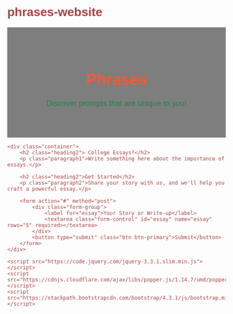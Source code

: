 # phrases-website 
<!DOCTYPE html>
<html lang="en">
<head> 
    <meta charset="UTF-8">
    <meta name="viewport" content="width=device-width, initial-scale=1.0">
    <title>Phrases</title>
    <link rel="stylesheet" href="https://stackpath.bootstrapcdn.com/bootstrap/4.3.1/css/bootstrap.min.css">
    <style>
        body {
            font-family: Arial, sans-serif;
            background-image: url('https://i.pinimg.com/564x/82/f9/59/82f95944859c75c2e4061fb8d1360941.jpg'); /* Replace with your image path */
            background-size: cover;
            background-repeat: no-repeat;
            background-attachment: fixed;
            color: #a94444; /* Default text color */
        }
        .jumbotron {
            background: rgba(0,0,0,0.5);
            padding: 50px;
            margin-bottom: 0;
        }
        .container {
            background: rgba(255,255,255,0.8);
            padding: 20px;
            border-radius: 10px;
        }
        textarea.form-control {
            min-height: 150px;
        }
        button.btn-primary {
            background-color: #17a2b8;
            border-color: #17a2b8;
        }
        button.btn-primary:hover {
            background-color: #138496;
            border-color: #138496;
        }
        .heading1 {
            color: #ff5733; /* Custom color for first heading */
            font-size: 36px; /* Custom font size for first heading */
        }
        .heading2 {
            color: #006699; /* Custom color for second heading */
            font-size: 24px; /* Custom font size for second heading */
        }
        .paragraph1 {
            color: #1e8449; /* Custom color for first paragraph */
            font-size: 18px; /* Custom font size for first paragraph */
        }
        .paragraph2 {
            color: #f39c12; /* Custom color for second paragraph */
            font-size: 16px; /* Custom font size for second paragraph */
        }
    </style>
</head>
<body>
    <header class="jumbotron text-center">
        <h1 class="heading1">Phrases</h1>
        <p class="paragraph1">Discover prompts that are unique to you!</p>
    </header>

    <div class="container">
        <h2 class="heading2"> College Essays?</h2>
        <p class="paragraph1">Write something here about the importance of essays.</p>

        <h2 class="heading2">Get Started</h2>
        <p class="paragraph2">Share your story with us, and we'll help you craft a powerful essay.</p>

        <form action="#" method="post">
            <div class="form-group">
                <label for="essay">Your Story or Write-up</label>
                <textarea class="form-control" id="essay" name="essay" rows="5" required></textarea>
            </div>
            <button type="submit" class="btn btn-primary">Submit</button>
        </form>
    </div>

    <script src="https://code.jquery.com/jquery-3.3.1.slim.min.js"></script>
    <script src="https://cdnjs.cloudflare.com/ajax/libs/popper.js/1.14.7/umd/popper.min.js"></script>
    <script src="https://stackpath.bootstrapcdn.com/bootstrap/4.3.1/js/bootstrap.min.js"></script>
</body>
</html>

